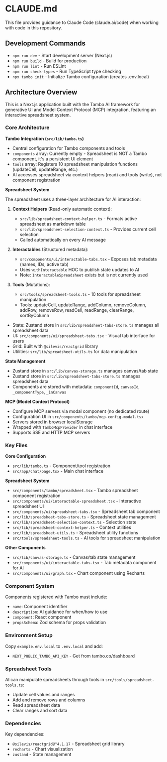 # CLAUDE.md

This file provides guidance to Claude Code (claude.ai/code) when working with code in this repository.

## Development Commands

- `npm run dev` - Start development server (Next.js)
- `npm run build` - Build for production
- `npm run lint` - Run ESLint
- `npm run check-types` - Run TypeScript type checking
- `npx tambo init` - Initialize Tambo configuration (creates .env.local)

## Architecture Overview

This is a Next.js application built with the Tambo AI framework for generative UI and Model Context Protocol (MCP) integration, featuring an interactive spreadsheet system.

### Core Architecture

**Tambo Integration (`src/lib/tambo.ts`)**

- Central configuration for Tambo components and tools
- `components` array: Currently empty - Spreadsheet is NOT a Tambo component, it's a persistent UI element
- `tools` array: Registers 10 spreadsheet manipulation functions (updateCell, updateRange, etc.)
- AI accesses spreadsheet via context helpers (read) and tools (write), not component registration

**Spreadsheet System**

The spreadsheet uses a three-layer architecture for AI interaction:

1. **Context Helpers** (Read-only automatic context):
   - `src/lib/spreadsheet-context-helper.ts` - Formats active spreadsheet as markdown table
   - `src/lib/spreadsheet-selection-context.ts` - Provides current cell selection
   - Called automatically on every AI message

2. **Interactables** (Structured metadata):
   - `src/components/ui/interactable-tabs.tsx` - Exposes tab metadata (names, IDs, active tab)
   - Uses `withInteractable` HOC to publish state updates to AI
   - Note: `InteractableSpreadsheet` exists but is not currently used

3. **Tools** (Mutations):
   - `src/tools/spreadsheet-tools.ts` - 10 tools for spreadsheet manipulation
   - Tools: updateCell, updateRange, addColumn, removeColumn, addRow, removeRow, readCell, readRange, clearRange, sortByColumn

- State: Zustand store in `src/lib/spreadsheet-tabs-store.ts` manages all spreadsheet data
- UI: `src/components/ui/spreadsheet-tabs.tsx` - Visual tab interface for users
- Grid: Built with `@silevis/reactgrid` library
- Utilities: `src/lib/spreadsheet-utils.ts` for data manipulation

**State Management**

- Zustand store in `src/lib/canvas-storage.ts` manages canvas/tab state
- Zustand store in `src/lib/spreadsheet-tabs-store.ts` manages spreadsheet data
- Components are stored with metadata: `componentId`, `canvasId`, `_componentType`, `_inCanvas`

**MCP (Model Context Protocol)**

- Configure MCP servers via modal component (no dedicated route)
- Configuration UI in `src/components/tambo/mcp-config-modal.tsx`
- Servers stored in browser localStorage
- Wrapped with `TamboMcpProvider` in chat interface
- Supports SSE and HTTP MCP servers

### Key Files

**Core Configuration**
- `src/lib/tambo.ts` - Component/tool registration
- `src/app/chat/page.tsx` - Main chat interface

**Spreadsheet System**
- `src/components/tambo/spreadsheet.tsx` - Tambo spreadsheet component registration
- `src/components/ui/interactable-spreadsheet.tsx` - Interactive spreadsheet UI
- `src/components/ui/spreadsheet-tabs.tsx` - Spreadsheet tab component
- `src/lib/spreadsheet-tabs-store.ts` - Spreadsheet state management
- `src/lib/spreadsheet-selection-context.ts` - Selection state
- `src/lib/spreadsheet-context-helper.ts` - Context utilities
- `src/lib/spreadsheet-utils.ts` - Spreadsheet utility functions
- `src/tools/spreadsheet-tools.ts` - AI tools for spreadsheet manipulation

**Other Components**
- `src/lib/canvas-storage.ts` - Canvas/tab state management
- `src/components/ui/interactable-tabs.tsx` - Tab metadata component for AI
- `src/components/ui/graph.tsx` - Chart component using Recharts

### Component System

Components registered with Tambo must include:

- `name`: Component identifier
- `description`: AI guidance for when/how to use
- `component`: React component
- `propsSchema`: Zod schema for props validation

### Environment Setup

Copy `example.env.local` to `.env.local` and add:

- `NEXT_PUBLIC_TAMBO_API_KEY` - Get from tambo.co/dashboard

### Spreadsheet Tools

AI can manipulate spreadsheets through tools in `src/tools/spreadsheet-tools.ts`:

- Update cell values and ranges
- Add and remove rows and columns
- Read spreadsheet data
- Clear ranges and sort data

### Dependencies

Key dependencies:
- `@silevis/reactgrid@^4.1.17` - Spreadsheet grid library
- `recharts` - Chart visualization
- `zustand` - State management
